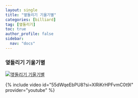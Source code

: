 ```yaml
---
layout: single
title: "옆돌리기 기울기별"
categories: [billiard]
tag: [옆돌리기]
toc: true
author_profile: false
sidebar:
  nav: "docs"
---
```


### 옆돌리기 기울기별

[![옆돌리기 기울기별](/images/%EC%98%86%EB%8F%8C%EB%A6%AC%EA%B8%B0%20%EA%B8%B0%EC%9A%B8%EA%B8%B0%EB%B3%84%20%EC%9D%B4%EC%83%81%EB%8C%80.png)](https://1drv.ms/p/s!AuJKpwyYpUY9gYAiFoUVDsrn1RJyZQ?e=CDXbqo)

{% include video id="55dWqeEbPU8?si=XlRiKrHPFvmC0t9I" provider="youtube" %}
